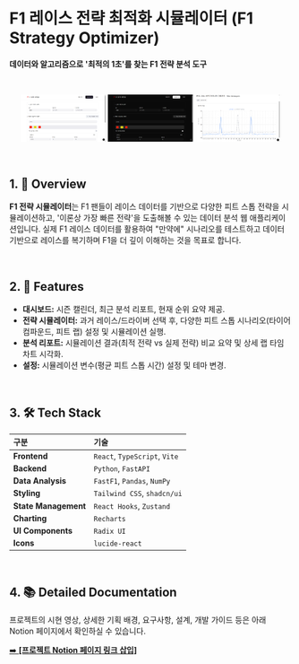 # F1 레이스 전략 최적화 시뮬레이터 (F1 Strategy Optimizer)

**데이터와 알고리즘으로 '최적의 1초'를 찾는 F1 전략 분석 도구**

<br>

<p align="center">
  <img width="30%" alt="F1_1" src="./assets/F1_1.png" />
  <img width="30%" alt="F1_4" src="./assets/F1_4.png" />
  <img width="30%" alt="F1_6" src="./assets/F1_6.png" />
</p>

<br>

## 1. 📖 Overview

**F1 전략 시뮬레이터**는 F1 팬들이 레이스 데이터를 기반으로 다양한 피트 스톱 전략을 시뮬레이션하고, '이론상 가장 빠른 전략'을 도출해볼 수 있는 데이터 분석 웹 애플리케이션입니다. 
실제 F1 레이스 데이터를 활용하여 "만약에" 시나리오를 테스트하고 데이터 기반으로 레이스를 복기하며 F1을 더 깊이 이해하는 것을 목표로 합니다.

<br>

## 2. 🚀 Features

* **대시보드:** 시즌 캘린더, 최근 분석 리포트, 현재 순위 요약 제공.
* **전략 시뮬레이터:** 과거 레이스/드라이버 선택 후, 다양한 피트 스톱 시나리오(타이어 컴파운드, 피트 랩) 설정 및 시뮬레이션 실행.
* **분석 리포트:** 시뮬레이션 결과(최적 전략 vs 실제 전략) 비교 요약 및 상세 랩 타임 차트 시각화.
* **설정:** 시뮬레이션 변수(평균 피트 스톱 시간) 설정 및 테마 변경.

<br>

## 3. 🛠️ Tech Stack

| 구분 | 기술 |
| :--- | :--- |
| **Frontend** | `React`, `TypeScript`, `Vite` |
| **Backend** | `Python`, `FastAPI` |
| **Data Analysis** | `FastF1`, `Pandas`, `NumPy` |
| **Styling** | `Tailwind CSS`, `shadcn/ui` |
| **State Management**| `React Hooks`, `Zustand` |
| **Charting** | `Recharts` |
| **UI Components** | `Radix UI` |
| **Icons** | `lucide-react` |

<br>

## 4. 📚 Detailed Documentation

프로젝트의 시현 영상, 상세한 기획 배경, 요구사항, 설계, 개발 가이드 등은 아래 Notion 페이지에서 확인하실 수 있습니다.

[➡️ **[프로젝트 Notion 페이지 링크 삽입]**](https://weak-rhinoceros-b64.notion.site/F1-Strategy-Optimizer-2972941fd8578005b8f8f09dd3aff5e1?source=copy_link)
